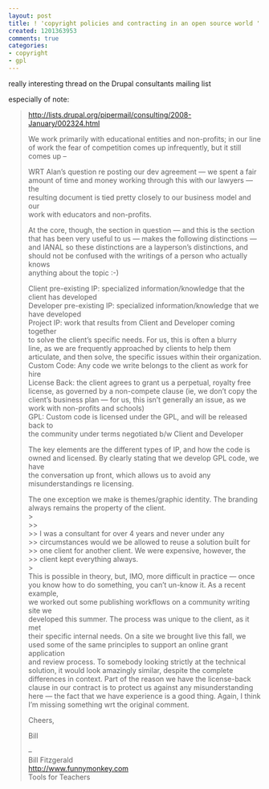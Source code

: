 ```yaml
---
layout: post
title: ! 'copyright policies and contracting in an open source world '
created: 1201363953
comments: true
categories:
- copyright
- gpl
---
```

really interesting thread on the Drupal consultants mailing list
<div class="post-entry">
<p>
especially of note:
</p>
<blockquote>
	<p>
	<a href="http://lists.drupal.org/pipermail/consulting/2008-January/002324.html">http://lists.drupal.org/pipermail/consulting/2008-January/002324.html</a>
	</p>
	<p>
	We work primarily with educational entities and non-profits; in our line<br />
	of work the fear of competition comes up infrequently, but it still<br />
	comes up –
	</p>
	<p>
	WRT Alan’s question re posting our dev agreement — we spent a fair<br />
	amount of time and money working through this with our lawyers — the<br />
	resulting document is tied pretty closely to our business model and our<br />
	work with educators and non-profits.
	</p>
	<p>
	At the core, though, the section in question — and this is the section<br />
	that has been very useful to us — makes the following distinctions —<br />
	and IANAL so these distinctions are a layperson’s distinctions, and<br />
	should not be confused with the writings of a person who actually knows<br />
	anything about the topic :-) 
	</p>
	<p>
	Client pre-existing IP: specialized information/knowledge that the<br />
	client has developed<br />
	Developer pre-existing IP: specialized information/knowledge that we<br />
	have developed<br />
	Project IP: work that results from Client and Developer coming together<br />
	to solve the client’s specific needs. For us, this is often a blurry<br />
	line, as we are frequently approached by clients to help them<br />
	articulate, and then solve, the specific issues within their organization.<br />
	Custom Code: Any code we write belongs to the client as work for hire<br />
	License Back: the client agrees to grant us a perpetual, royalty free<br />
	license, as governed by a non-compete clause (ie, we don’t copy the<br />
	client’s business plan — for us, this isn’t generally an issue, as we<br />
	work with non-profits and schools)<br />
	GPL: Custom code is licensed under the GPL, and will be released back to<br />
	the community under terms negotiated b/w Client and Developer
	</p>
	<p>
	The key elements are the different types of IP, and how the code is<br />
	owned and licensed. By clearly stating that we develop GPL code, we have<br />
	the conversation up front, which allows us to avoid any<br />
	misunderstandings re licensing.
	</p>
	<p>
	The one exception we make is themes/graphic identity. The branding<br />
	always remains the property of the client.<br />
	&gt;<br />
	&gt;&gt;<br />
	&gt;&gt;     I was a consultant for over 4 years and never under any<br />
	&gt;&gt;     circumstances would we be allowed to reuse a solution built for<br />
	&gt;&gt;     one client for another client.  We were expensive, however, the<br />
	&gt;&gt;     client kept everything always.<br />
	&gt;<br />
	This is possible in theory, but, IMO, more difficult in practice — once<br />
	you know how to do something, you can’t un-know it. As a recent example,<br />
	we worked out some publishing workflows on a community writing site we<br />
	developed this summer. The process was unique to the client, as it met<br />
	their specific internal needs. On a site we brought live this fall, we<br />
	used some of the same principles to support an online grant application<br />
	and review process. To somebody looking strictly at the technical<br />
	solution, it would look amazingly similar, despite the complete<br />
	differences in context. Part of the reason we have the license-back<br />
	clause in our contract is to protect us against any misunderstanding<br />
	here — the fact that we have experience is a good thing. Again, I think<br />
	I’m missing something wrt the original comment.
	</p>
	<p>
	Cheers,
	</p>
	<p>
	Bill
	</p>
	<p>
	–<br />
	Bill Fitzgerald<br />
	<a href="http://www.funnymonkey.com/">http://www.funnymonkey.com</a><br />
	Tools for Teachers
	</p>
</blockquote>
</div>
